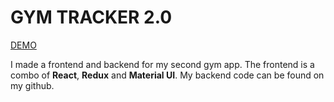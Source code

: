 # GYM TRACKER 2.0 

[DEMO](https://gym-tracker-1cf05.web.app)

I made a frontend and backend for my second gym app. The frontend is a combo of **React**, **Redux** and **Material UI**. My backend code can be found on my github.  

